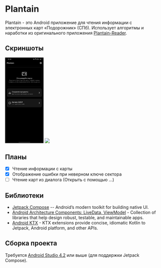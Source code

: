 # Plantain

Plantain - это Android приложение для чтения информации с электронных карт «Подорожник» (СПб).
Использует алгоритмы и наработки из оригинального приложения [Plantain-Reader](https://github.com/krikunts/plantainreader).

## Скриншоты
<img  src="https://raw.githubusercontent.com/enxy0/Plantain/master/.github/home.jpg?raw=true"  width=25% /> <img  src="https://raw.githubusercontent.com/enxy0/Plantain/master/.github/info.jpg?raw=true"  width=25% />

## Планы
-   [x] Чтение информации с карты
-   [x] Отображение ошибки при неверном ключе сектора
-   [ ] Чтение карт из диалога (Открыть с помощью ...)

## Библиотеки
*   [Jetpack Compose](https://developer.android.com/jetpack/compose) -- Android’s modern toolkit for building native UI.
*   [Android Architecture Components: LiveData, ViewModel](https://developer.android.com/topic/libraries/architecture) - Collection of libraries that help design robust, testable, and maintainable apps.
*   [Android KTX](https://developer.android.com/kotlin/ktx) - KTX extensions provide concise, idiomatic Kotlin to Jetpack, Android platform, and other APIs.

## Сборка проекта
Требуется [Android Studio 4.2](https://developer.android.com/studio/preview/index.html) или выше (для поддержки Jetpack Compose).
